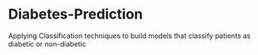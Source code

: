 # Diabetes-Prediction
Applying Classification techniques to build models that classify patients as diabetic or non-diabetic
